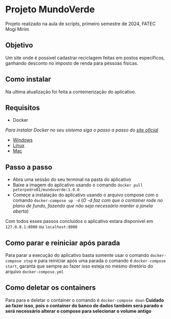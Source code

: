 # Projeto MundoVerde

Projeto realizado na aula de scripts, primeiro semestre de 2024, FATEC Mogi Mirim

## Objetivo

Um site onde é possivel cadastrar reciclagem feitas em postos específicos, ganhando desconto no imposto de renda para pessoas físicas.

## Como instalar

Na ultima atualização foi feita a conteinerização do aplicativo.

## Requisitos

- Docker

_Para instalar Docker no seu sistema siga o passo a passo do [site oficial](https://docs.docker.com/)_

- [Windows](https://docs.docker.com/desktop/install/windows-install/)
- [Linux](https://docs.docker.com/desktop/install/linux-install/)
- [Mac](https://docs.docker.com/desktop/install/mac-install/)

## Passo a passo

- Abra uma sessão do seu terminal na pasta do aplicativo
- Baixe a imagem do aplicativo usando o comando `docker pull peterpedro01/mundoverde:1.0.0`
- Começe a instalação do aplicativo usando o arquivo compose com o comando `docker-compose up -d` (_O -d faz com que o container rode no plano de fundo, fazendo que não seja necessário manter a janela aberta_)

Com todos esses passos concluidos o aplicativo estara disponivel em `127.0.0.1:8080` ou `localhost:8080`

## Como parar e reiniciar após parada

Para parar a execução do aplicativo basta somente usar o comando `docker-compose stop` e para reiniciar após uma parada o comando é `docker-compose start`, garanta que sempre ao fazer isso esteja no mesmo diretório do arquivo `docker-compose.yml`

## Como deletar os containers

Para para e deletar o container o comando é `docker-compose down` **Cuidado ao fazer isso, pois o container do banco de dados também será parado e será necessário alterar o compose para selecionar o volume antigo**
